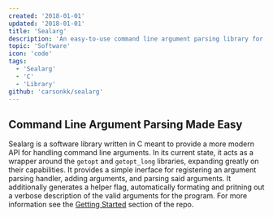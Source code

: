 ```yaml
---
created: '2018-01-01'
updated: '2018-01-01'
title: 'Sealarg'
description: 'An easy-to-use command line argument parsing library for C'
topic: 'Software'
icon: 'code'
tags:
  - 'Sealarg'
  - 'C'
  - 'Library'
github: 'carsonkk/sealarg'
---
```


## Command Line Argument Parsing Made Easy

Sealarg is a software library written in C meant to provide a more modern API for handling command line arguments. In its current state, it acts as a wrapper around the `getopt` and `getopt_long` libraries, expanding greatly on their capabilities. It provides a simple inerface for registering an argument parsing handler, adding arguments, and parsing said arguments. It additionally generates a helper flag, automatically formating and pritning out a verbose description of the valid arguments for the program. For more information see the [Getting Started](https://github.com/carsonkk/Sealarg#getting-started) section of the repo.